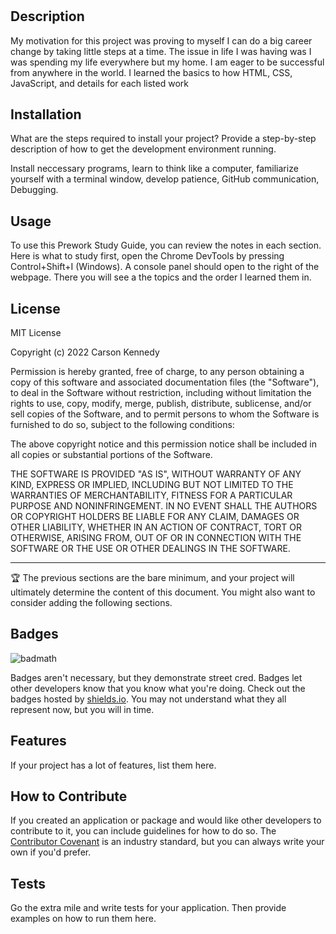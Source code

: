 # <Prework-Study-Guide>

## Description

My motivation for this project was proving to myself I can do a big career change by taking little steps at a time. The issue in life I was having was I was spending my life everywhere but my home. I am eager to be successful from anywhere in the world. 
I learned the basics to how HTML, CSS, JavaScript, and details for each listed work


## Installation

What are the steps required to install your project? Provide a step-by-step description of how to get the development environment running.

Install neccessary programs, learn to think like a computer, familiarize yourself with a terminal window, develop patience, GitHub communication, Debugging.

## Usage

To use this Prework Study Guide, you can review the notes in each section. Here is what to study first, open the Chrome DevTools by pressing Control+Shift+I (Windows). A console panel should open to the right of the webpage. There you will see a the topics and the order I learned them in.


## License

MIT License

Copyright (c) 2022 Carson Kennedy

Permission is hereby granted, free of charge, to any person obtaining a copy
of this software and associated documentation files (the "Software"), to deal
in the Software without restriction, including without limitation the rights
to use, copy, modify, merge, publish, distribute, sublicense, and/or sell
copies of the Software, and to permit persons to whom the Software is
furnished to do so, subject to the following conditions:

The above copyright notice and this permission notice shall be included in all
copies or substantial portions of the Software.

THE SOFTWARE IS PROVIDED "AS IS", WITHOUT WARRANTY OF ANY KIND, EXPRESS OR
IMPLIED, INCLUDING BUT NOT LIMITED TO THE WARRANTIES OF MERCHANTABILITY,
FITNESS FOR A PARTICULAR PURPOSE AND NONINFRINGEMENT. IN NO EVENT SHALL THE
AUTHORS OR COPYRIGHT HOLDERS BE LIABLE FOR ANY CLAIM, DAMAGES OR OTHER
LIABILITY, WHETHER IN AN ACTION OF CONTRACT, TORT OR OTHERWISE, ARISING FROM,
OUT OF OR IN CONNECTION WITH THE SOFTWARE OR THE USE OR OTHER DEALINGS IN THE
SOFTWARE.

---

🏆 The previous sections are the bare minimum, and your project will ultimately determine the content of this document. You might also want to consider adding the following sections.

## Badges

![badmath](https://img.shields.io/github/languages/top/nielsenjared/badmath)

Badges aren't necessary, but they demonstrate street cred. Badges let other developers know that you know what you're doing. Check out the badges hosted by [shields.io](https://shields.io/). You may not understand what they all represent now, but you will in time.

## Features

If your project has a lot of features, list them here.

## How to Contribute

If you created an application or package and would like other developers to contribute to it, you can include guidelines for how to do so. The [Contributor Covenant](https://www.contributor-covenant.org/) is an industry standard, but you can always write your own if you'd prefer.

## Tests

Go the extra mile and write tests for your application. Then provide examples on how to run them here.
